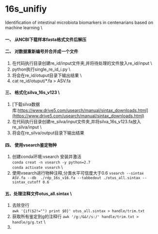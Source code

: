 # 16s_unifiy
Identification of intestinal microbiota  biomarkers in centenarians based on machine learning  \
#### 一、 从NCBI下载样本fasta格式文件后解压
#### 二、 对数据重新编号并合并成一个文件
1. 在代码执行目录创建re_id/input文件夹,并将待处理的文件放入re_id/input \
2. python执行single_re_id_i.py \
3. 将会在re_id/otuput目录下输出结果 \
4. cat re_id/otuput/*.fa > ASV.fa
#### 三、 格式化silva_16s_v123 \
1. [下载silva数据库:https://www.drive5.com/usearch/manual/sintax_downloads.html](https://www.drive5.com/usearch/manual/sintax_downloads.html)
2. 在代码执行目录创建re_silva/input文件夹,并将silva_16s_v123.fa放入re_silva/input \
3. 将会在re_silva/output目录下输出结果
#### 四、 使用vsearch鉴定物种
1. 创建conda环境:vsearch 安装并激活\
`conda creat -n vsearch -y python=2.7` \
`conda activate vsearch` \
2. 使用vsearch进行物种注释,分类水平可信度大于0.6
`vsearch --sintax ASV.fa --db  ./rdp_16s_v16.fa --tabbedout ./otus_all.sintax --sintax_cutoff 0.6 `
#### 五、处理注释文件otus_all.sintax \
1. 去除空行 \
`awk '{if($2!="") print $0}' otus_all.sintax > handle/trim.txt`
1. 获取所有鉴定到g的注释行
`awk '/g:/&&!/s:/' handle/trim.txt > handle/g/g.txt` \
2. 

